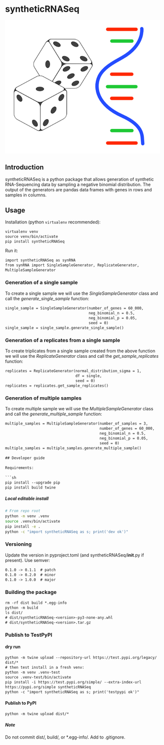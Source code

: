# **syntheticRNASeq**

![image alt](./docs/synthetic-RNASeq_logo.png)

## **Introduction**
syntheticRNASeq is a python package that allows generation of synthetic RNA-Sequencing data by sampling a negative binomial distribution.
The output of the generators are pandas data frames with genes in rows and samples in columns.

## **Usage**

Installation (python `virtualenv` recommended):

```
virtualenv venv
source venv/bin/activate
pip install syntheticRNASeq  
```

Run it:
```
import syntheticRNASeq as synRNA
from synRNA import SingleSampleGenerator, ReplicateGenerator, MultipleSampleGenerator
```

### **Generation of a single sample**

To create a single sample we will use the *SingleSampleGenerator* class and call the *generate_single_sample* function:

```
single_sample = SingleSampleGenerator(number_of_genes = 60_000,
									  neg_binomial_n = 0.5,
									  neg_binomial_p = 0.05,
									  seed = 0)
single_sample = single_sample.generate_single_sample()
```

### **Generation of a replicates from a single sample**

To create triplicates from a single sample created from the above function we will use the *ReplicateGenerator* class and call the *get_sample_replicates* function:

```
replicates = ReplicateGenerator(normal_distribution_sigma = 1,
								df = single,
								seed = 0)
replicates = replicates.get_sample_replicates()
```

### **Generation of multiple samples**

To create multiple sample we will use the *MultipleSampleGenerator* class and call the *generate_multiple_sample* function:

```
multiple_samples = MultipleSampleGenerator(number_of_samples = 3,
										   number_of_genes = 60_000,
										   neg_binomial_n = 0.5,
										   neg_binomial_p = 0.05,
										   seed = 0)
multiple_samples = multiple_samples.generate_multiple_sample()

## Developer guide

Requirements:

```sh
pip install --upgrade pip
pip install build twine
```

##### Local editable install
```sh
# From repo root
python -m venv .venv
source .venv/bin/activate
pip install -e .
python -c "import syntheticRNASeq as s; print('dev ok')"
```

### Versioning

Update the version in pyproject.toml (and syntheticRNASeq/__init__.py if present). Use semver:
```
0.1.0 -> 0.1.1  # patch
0.1.0 -> 0.2.0  # minor
0.1.0 -> 1.0.0  # major
```

### Building the package
```
rm -rf dist build *.egg-info
python -m build
ls dist/
# dist/syntheticRNASeq-<version>-py3-none-any.whl
# dist/syntheticRNASeq-<version>.tar.gz
```

### Publish to TestPyPI

#### dry run
```
python -m twine upload --repository-url https://test.pypi.org/legacy/ dist/*
# then test install in a fresh venv:
python -m venv .venv-test
source .venv-test/bin/activate
pip install -i https://test.pypi.org/simple/ --extra-index-url https://pypi.org/simple syntheticRNASeq
python -c "import syntheticRNASeq as s; print('testpypi ok')"
```

#### Publish to PyPI
```
python -m twine upload dist/*
```
##### Note

Do not commit dist/, build/, or *.egg-info/. Add to .gitignore.
